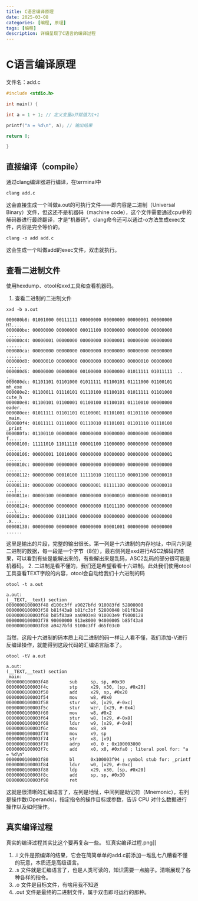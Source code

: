 ```yaml
---
title: C语言编译原理
date: 2025-03-08
categories: [编程, 原理]
tags: [编程]
description: 详细呈现了C语言的编译过程
---
```

# C语言编译原理
文件名：add.c
```C add.c
#include <stdio.h>

int main() {

int a = 1 + 1; // 定义变量a并赋值为1+1

printf("a = %d\n", a); // 输出结果

return 0;

}
```
## 直接编译（compile）
通过clang编译器进行编译，在terminal中
```shell
clang add.c
```
这会直接生成一个叫做a.out的可执行文件——即内容是二进制（Universal Binary）文件，但这还不是机器码（machine code），这个文件需要通过cpu中的解码器进行最终翻译，才是“机器码”。clang命令还可以通过-o方法生成exec文件，内容是完全等价的。
```shell
clang -o add add.c
```
这会生成一个叫做add的exec文件，双击就执行。
## 查看二进制文件
使用hexdump、otool和xxd工具和查看机器码。
1. 查看二进制的二进制文件
```shell
xxd -b a.out
```
```output
000080b8: 01001000 00111111 00000000 00000000 00000001 00000000  H?....
000080be: 00000000 00000000 00011100 00000000 00000000 00000000  ......
000080c4: 00000001 00000000 00000000 00000001 00000000 00000000  ......
000080ca: 00000000 00000000 00000000 00000000 00000000 00000000  ......
000080d0: 00000010 00000000 00000000 00000000 00000010 00000000  ......
000080d6: 00000000 00000000 00100000 00000000 01011111 01011111  .. .__
000080dc: 01101101 01101000 01011111 01100101 01111000 01100101  mh_exe
000080e2: 01100011 01110101 01110100 01100101 01011111 01101000  cute_h
000080e8: 01100101 01100001 01100100 01100101 01110010 00000000  eader.
000080ee: 01011111 01101101 01100001 01101001 01101110 00000000  _main.
000080f4: 01011111 01110000 01110010 01101001 01101110 01110100  _print
000080fa: 01100110 00000000 00000000 00000000 00000000 00000000  f.....
00008100: 11111010 11011110 00001100 11000000 00000000 00000000  ......
00008106: 00000001 10010000 00000000 00000000 00000000 00000001  ......
0000810c: 00000000 00000000 00000000 00000000 00000000 00000000  ......
00008112: 00000000 00010100 11111010 11011110 00001100 00000010  ......
00008118: 00000000 00000000 00000001 01111100 00000000 00000010  ...|..
0000811e: 00000100 00000000 00000000 00000010 00000000 00000010  ......
00008124: 00000000 00000000 00000000 01011100 00000000 00000000  ...\..
0000812a: 00000000 01011000 00000000 00000000 00000000 00000000  .X....
00008130: 00000000 00000000 00000000 00001001 00000000 00000000  ......
```
这里是输出的片段，完整的输出很长。第一列是十六进制的内存地址，中间六列是二进制的数据，每一段是一个字节（8位），最右侧列是xxd进行ASC2解码的结果，可以看到有些是能解出来的，有些解出来是乱码，ASC2乱码的部分很可能是机器码。
2. 二进制是看不懂的，我们还是希望看看十六进制。此处我们使用otool工具查看TEXT字段的内容，otool会自动给我们十六进制的码
```shell
otool -t a.out
```
```output
a.out:
(__TEXT,__text) section
0000000100003f48 d100c3ff a9027bfd 910083fd 52800008 
0000000100003f58 b81f43a8 b81fc3bf 52800048 b81f83a8 
0000000100003f68 b85f83a9 aa0903e8 910003e9 f9000128 
0000000100003f78 90000000 913e8000 94000005 b85f43a0 
0000000100003f88 a9427bfd 9100c3ff d65f03c0 
```
当然，这段十六进制的码本质上和二进制的码一样让人看不懂，我们添加-V进行反编译操作，就能得到这段代码的汇编语言版本了。
```shell
otool -tV a.out
```
```output
a.out:
(__TEXT,__text) section
_main:
0000000100003f48        sub     sp, sp, #0x30
0000000100003f4c        stp     x29, x30, [sp, #0x20]
0000000100003f50        add     x29, sp, #0x20
0000000100003f54        mov     w8, #0x0
0000000100003f58        stur    w8, [x29, #-0xc]
0000000100003f5c        stur    wzr, [x29, #-0x4]
0000000100003f60        mov     w8, #0x2
0000000100003f64        stur    w8, [x29, #-0x8]
0000000100003f68        ldur    w9, [x29, #-0x8]
0000000100003f6c        mov     x8, x9
0000000100003f70        mov     x9, sp
0000000100003f74        str     x8, [x9]
0000000100003f78        adrp    x0, 0 ; 0x100003000
0000000100003f7c        add     x0, x0, #0xfa0 ; literal pool for: "a = %d\n"
0000000100003f80        bl      0x100003f94 ; symbol stub for: _printf
0000000100003f84        ldur    w0, [x29, #-0xc]
0000000100003f88        ldp     x29, x30, [sp, #0x20]
0000000100003f8c        add     sp, sp, #0x30
0000000100003f90        ret
```
这就是很清晰的汇编语言了，左列是地址，中间列是助记符（Mnemonic），右列是操作数(Operands)，指定指令的操作目标或参数，告诉 CPU 对什么数据进行操作以及如何操作。
##  真实编译过程
真实的编译过程其实比这个要再复杂一些。
![[真实编译过程.png]]
1. .i 文件是预编译的结果，它会在简简单单的add.c前添加一堆乱七八糟看不懂的玩意，本质还是高级语言。
2. .s 文件就是汇编语言了，也是人类可读的，知识需要一点脑子。清晰展现了各种各样的指令。
3. .o 文件是目标文件，有啥用我不知道
4. .out 文件是最终的二进制文件，属于双击即可运行的那种。